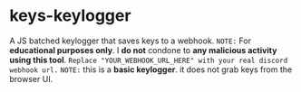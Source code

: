# keys-keylogger
A JS batched keylogger that saves keys to a webhook.  `NOTE:` For **educational purposes only**. I **do not** condone to **any malicious activity using this tool**.
```Replace "YOUR_WEBHOOK_URL_HERE" with your real discord webhook url.```
`NOTE:` this is a **basic keylogger**. it does not grab keys from the browser UI.
